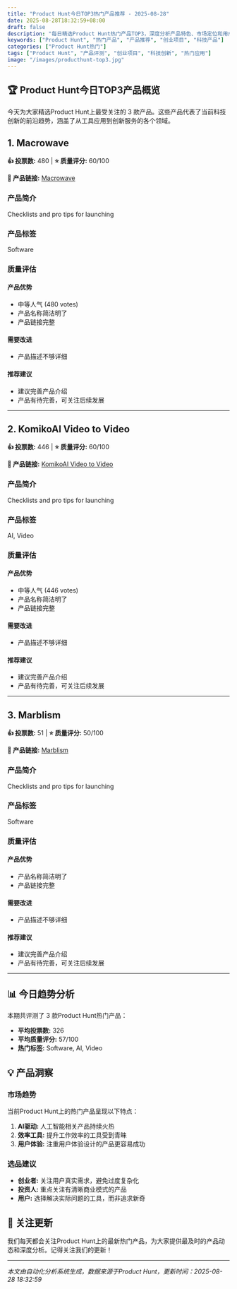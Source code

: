 ```yaml
---
title: "Product Hunt今日TOP3热门产品推荐 - 2025-08-28"
date: 2025-08-28T18:32:59+08:00
draft: false
description: "每日精选Product Hunt热门产品TOP3，深度分析产品特色、市场定位和用户价值"
keywords: ["Product Hunt", "热门产品", "产品推荐", "创业项目", "科技产品"]
categories: ["Product Hunt热门"]
tags: ["Product Hunt", "产品评测", "创业项目", "科技创新", "热门应用"]
image: "/images/producthunt-top3.jpg"
---
```


## 🏆 Product Hunt今日TOP3产品概览

今天为大家精选Product Hunt上最受关注的 3 款产品。这些产品代表了当前科技创新的前沿趋势，涵盖了从工具应用到创新服务的各个领域。


## 1. Macrowave

**👍 投票数:** 480 | **⭐ 质量评分:** 60/100

**🔗 产品链接:** [Macrowave](https://www.producthunt.com/posts/macrowave)

### 产品简介

Checklists and pro tips for launching

### 产品标签

Software

### 质量评估

#### 产品优势
- 中等人气 (480 votes)
- 产品名称简洁明了
- 产品链接完整

#### 需要改进
- 产品描述不够详细

#### 推荐建议
- 建议完善产品介绍
- 产品有待完善，可关注后续发展

---


## 2. KomikoAI Video to Video

**👍 投票数:** 446 | **⭐ 质量评分:** 60/100

**🔗 产品链接:** [KomikoAI Video to Video](https://www.producthunt.com/posts/komikoai-video-to-video)

### 产品简介

Checklists and pro tips for launching

### 产品标签

AI, Video

### 质量评估

#### 产品优势
- 中等人气 (446 votes)
- 产品名称简洁明了
- 产品链接完整

#### 需要改进
- 产品描述不够详细

#### 推荐建议
- 建议完善产品介绍
- 产品有待完善，可关注后续发展

---


## 3. Marblism

**👍 投票数:** 51 | **⭐ 质量评分:** 50/100

**🔗 产品链接:** [Marblism](https://www.producthunt.com/posts/marblism)

### 产品简介

Checklists and pro tips for launching

### 产品标签

Software

### 质量评估

#### 产品优势
- 产品名称简洁明了
- 产品链接完整

#### 需要改进
- 产品描述不够详细

#### 推荐建议
- 建议完善产品介绍
- 产品有待完善，可关注后续发展

---



## 📊 今日趋势分析

本期共评测了 3 款Product Hunt热门产品：

- **平均投票数:** 326
- **平均质量评分:** 57/100
- **热门标签:** Software, AI, Video

## 💡 产品洞察

### 市场趋势
当前Product Hunt上的热门产品呈现以下特点：
1. **AI驱动:** 人工智能相关产品持续火热
2. **效率工具:** 提升工作效率的工具受到青睐  
3. **用户体验:** 注重用户体验设计的产品更容易成功

### 选品建议
- **创业者:** 关注用户真实需求，避免过度复杂化
- **投资人:** 重点关注有清晰商业模式的产品
- **用户:** 选择解决实际问题的工具，而非追求新奇

## 🔔 关注更新

我们每天都会关注Product Hunt上的最新热门产品，为大家提供最及时的产品动态和深度分析。记得关注我们的更新！

---

*本文由自动化分析系统生成，数据来源于Product Hunt，更新时间：2025-08-28 18:32:59*
